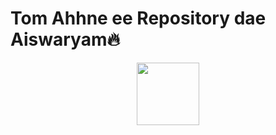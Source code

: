 # Tom Ahhne ee Repository dae Aiswaryam🔥
<center><img src="https://github.com/Fancytuba06/Terraform/assets/158304347/bb060e53-bf70-441a-8b04-ba4175ad682b.type" width="100" height="100"></center>
